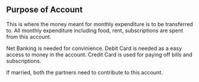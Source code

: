 ## Purpose of Account
This is where the money meant for monthly expenditure is to be transferred to. All monthly expenditure including food, rent, subscriptions are spent from this account.

Net Banking is needed for convinience. Debit Card is needed as a easy access to money in the account. Credit Card is used for paying off bills and subscriptions.

If married, both the partners need to contribute to this account.
